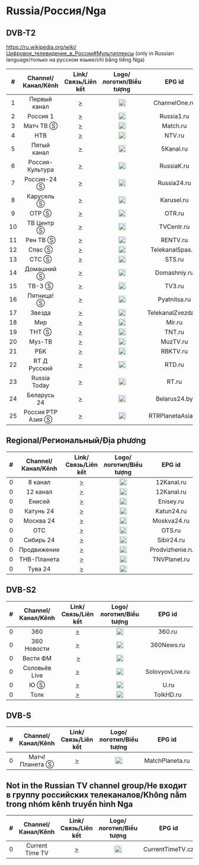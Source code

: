 <h1>Russia/Россия/Nga</h1>

<h2>DVB-T2</h2>

https://ru.wikipedia.org/wiki/Цифровое_телевидение_в_России#Мультиплексы (only in Russian language/только на русском языке/chỉ bằng tiếng Nga)

|  # |      Channel/Канал/Kênh       | Link/Связь/Liên kết  | Logo/логотип/Biểu tượng | EPG id |
|:--:|:------------------:|:-----:|:----:|:------:|
|  1 |  Первый канал  | [>](http://pkvc-hls.cdnvideo.ru/Poehali/smil:Poehali.smil/playlist.m3u8) | <img height="20" src="https://i.imgur.com/1IqCGe9.png"/> | ChannelOne.ru |
|  2 |      Россия 1      | [>](http://livetv.mylifeisgood.net.ru/channels/russia1-4.m3u8) | <img height="20" src="https://i.imgur.com/sCvSyox.png"/> | Russia1.ru |
|  3 |     Матч ТВ Ⓢ    | [>](http://catchup.videoline.ru/match/tracks-v1a1/mono.m3u8) | <img height="20" src="https://i.imgur.com/kFdooR4.png"/> | Match.ru |
|  4 |        НТВ        | [>](http://45.159.74.22/HTB/tracks-v1a1/mono.m3u8) | <img height="20" src="https://i.imgur.com/DtQX5P2.png"/> | NTV.ru |
|  5 |   Пятый канал    | [>](https://cdn.skygo.mn/live/disk1/Channel_5/HLSv3-FTA/Channel_5.m3u8) | <img height="20" src="https://i.imgur.com/Q2Q7Mgr.png"/> | 5Kanal.ru |
|  6 | Россия-Культура | [>](http://vgtrkregion-reg.cdnvideo.ru/vgtrk/4/kultura-hd/index.m3u8) | <img height="20" src="https://i.imgur.com/S12gaLc.png"/> | RussiaK.ru |
|  7 |    Россия-24 Ⓢ    | [>](http://vgtrkregion-reg.cdnvideo.ru/vgtrk/0/russia24-sd/2081200_576p.m3u8) | <img height="20" src="https://i.imgur.com/tpqsFzm.png"/> | Russia24.ru |
|  8 |     Карусель Ⓢ     | [>](https://cdn.skygo.mn/live/disk1/Karusel/HLSv3-FTA/Karusel.m3u8) | <img height="20" src="https://i.imgur.com/4fFMlVq.png"/> | Karusel.ru |
|  9 |       ОТР Ⓢ        | [>](http://94.230.128.107:8080/OTP/index.m3u8) | <img height="20" src="https://i.imgur.com/QyZvT3e.png"/> | OTR.ru |
| 10 |   ТВ Центр Ⓢ   | [>](https://cdn.skygo.mn/live/disk1/TV_center/HLSv3-FTA/TV_center.m3u8) | <img height="20" src="https://i.imgur.com/ZP0D6Rd.png"/> | TVCentr.ru |
| 11 |     Рен ТВ Ⓢ      | [>](https://cdn.skygo.mn/live/disk1/RenTV/HLSv3-FTA/RenTV.m3u8) | <img height="20" src="https://i.imgur.com/18TAzYV.png"/> | RENTV.ru |
| 12 |      Спас Ⓢ       | [>](http://91.226.120.120/chid7/tracks-v1a1/mono.m3u8) | <img height="20" src="https://i.imgur.com/yY39nMg.png"/> | TelekanalSpas.ru |
| 13 |      СТС Ⓢ        | [>](https://cdn.skygo.mn/live/disk1/STS/HLSv3-FTA/STS.m3u8) | <img height="20" src="https://i.imgur.com/y9bpqUD.png"/> | STS.ru |
| 14 |   Домашний Ⓢ     | [>](https://cdn.skygo.mn/live/disk1/Domashni/HLSv3-FTA/Domashni.m3u8) | <img height="20" src="https://i.imgur.com/e8wlMIt.png"/> | Domashniy.ru |
| 15 |      ТВ-3 Ⓢ      | [>](https://cdn.skygo.mn/live/disk1/TV3Russia/HLSv3-FTA/TV3Russia.m3u8) | <img height="20" src="https://i.imgur.com/JLAvq8O.png"/> | TV3.ru |
| 16 |    Пятница! Ⓢ    | [>](https://cdn.skygo.mn/live/disk1/Friday/HLSv3-FTA/Friday.m3u8) | <img height="20" src="https://i.imgur.com/rS11zVB.png"/> | Pyatnitsa.ru |
| 17 |     Звезда     | [>](http://vod.tuva.ru/zvezda/tracks-v1a1/mono.m3u8) | <img height="20" src="https://i.imgur.com/c0L0ncA.png"/> | TelekanalZvezda.ru |
| 18 |       Мир       | [>](http://hls.mirtv.cdnvideo.ru/mirtv-parampublish/mirtv_2500/playlist.m3u8) | <img height="20" src="https://i.imgur.com/L2slsbG.png"/> | Mir.ru |
| 19 |      ТНТ Ⓢ        | [>](https://cdn.skygo.mn/live/disk1/THT/HLSv3-FTA/THT.m3u8) | <img height="20" src="https://i.imgur.com/T4A6rEI.png"/> | TNT.ru |
| 20 |     Муз-ТВ      | [>](http://45.159.74.22/MuzTv/tracks-v1a1/mono.m3u8) | <img height="20" src="https://i.imgur.com/BtqrHmz.png"/> | MuzTV.ru |
| 21 |       РБК         | [>](http://online.video.rbc.ru/online/rbctvhd_1080p/index.m3u8) | <img height="20" src="https://i.imgur.com/P2Qii5B.png"/> | RBKTV.ru |
| 22 |  RT Д Русский  | [>](http://tv.streams.baikal-telecom.net/RTD_HD/tracks-v1a1/mono.m3u8) | <img height="20" src="https://i.imgur.com/aeu5zIC.png"/> | RTD.ru |
| 23 |  Russia Today  | [>](http://dmi3y-tv.ru/hls/CH_RT.m3u8) | <img height="20" src="https://i.imgur.com/Fbli6Ml.png"/> | RT.ru |
| 24 |   Беларусь 24   | [>](https://ngtrk.dc.beltelecom.by/ngtrk/smil:belarus24.smil/playlist.m3u8) | <img height="20" src="https://i.imgur.com/BP7tY6F.png"/> | Belarus24.by |
| 25 | Россия РТР Азия Ⓢ | [>](http://player.smotrim.ru/iframe/stream/live_id/683d9649-a96c-4a4d-b468-91c0ee2bf363.m3u8) | <img height="20" src="https://i.imgur.com/f54OT4e.png"/> | RTRPlanetaAsia.ru |

<h2>Regional/Региональный/Địa phương</h2>

|  # |      Channel/Канал/Kênh       | Link/Связь/Liên kết  | Logo/логотип/Biểu tượng | EPG id |
|:---:|:--------------:|:-----:|:----:|:------:|
| 0   | 8 канал | [>](http://v4.proofix.ru:80/8tv-russia/index.m3u8) | <img height="20" src="https://i.imgur.com/q3JCAC3.png"/> | 12Kanal.ru |
| 0   | 12 канал | [>](http://gtrkomsk-live.cdnvideo.ru/gtrkomsk/gtrkomsk.smil/playlist.m3u8) | <img height="20" src="https://i.imgur.com/OA9hm6e.png"/> | 12Kanal.ru |
| 0   | Енисей | [>](http://hls-eniseytv.cdnvideo.ru/eniseytv/stream1/playlist.m3u8) | <img height="20" src="https://i.imgur.com/GTXkAUu.png"/> | Enisey.ru |
| 0   | Катунь 24 | [>](https://live.katun24.ru:8082/katun/katun/index.m3u8) | <img height="20" src="https://i.imgur.com/mr2Peqj.png"/> | Katun24.ru |
| 0   | Москва 24 | [>](http://player.smotrim.ru/iframe/stream/live_id/efab3cbe-a29c-45f0-9596-5cb4f1ce7fbe/playlist.m3u8) | <img height="20" src="https://i.imgur.com/gXbUMVy.png"/> | Moskva24.ru |
| 0   | ОТС | [>](http://tele2dvrnat01-02.cdnvideo.ru/stream/NAT_OTC_ap1f55f482a2df2bede07c661806c4eb/hls/1920x1080@4504/playlist.m3u8) | <img height="20" src="https://i.imgur.com/T7YPwMe.png"/> | OTS.ru |
| 0   | Сибирь 24 | [>](http://vgtrkregion-reg.cdnvideo.ru/vgtrk/novosibirsk/sibir24-hd/index.m3u8) | <img height="20" src="https://i.imgur.com/WxU6QUB.png"/> | Sibir24.ru |
| 0   | Продвижение | [>](http://origin5.mediacdn.ru/live/prodvizhenie_new/index.m3u8) | <img height="20" src="https://i.imgur.com/JrOuqJy.png"/> | Prodvizhenie.ru |
| 0   | ТНВ-Планета | [>](http://planeta.mediacdn.ru/cdn/tnvplanet/tracks-v1a1/mono.m3u8) | <img height="20" src="https://i.imgur.com/ijA1zDw.png"/> | TNVPlanet.ru |
| 0   | Тува 24 | [>](http://vod.tuva.ru/tuva24/tracks-v1a1/mono.m3u8) | <img height="20" src="https://epg.iptvx.one/picons/tuva24.png"/> |  |

<h2>DVB-S2</h2>

|  # |      Channel/Канал/Kênh       | Link/Связь/Liên kết  | Logo/логотип/Biểu tượng | EPG id |
|:---:|:--------------:|:-----:|:----:|:------:|
| 0   | 360 | [>](http://live-vgtrksmotrim.cdnvideo.ru/vgtrksmotrim/smotrim-live-04-srt.smil/playlist.m3u8) | <img height="20" src="https://i.imgur.com/VTJqdoX.png"/> | 360.ru |
| 0   | 360 Новости | [>](http://live-vgtrksmotrim.cdnvideo.ru/vgtrksmotrim/smotrim-live-03-srt.smil/playlist.m3u8) | <img height="20" src="https://i.imgur.com/YXDeX8q.png"/> | 360News.ru |
| 0   | Вести ФМ | [>](http://player.smotrim.ru/iframe/stream/live_id/0487fd79-60e6-4333-a545-909d6e015173/playlist.m3u8) | <img height="20" src="https://cdn-st3.smotrim.ru/vh/pictures/r/371/033/8.png"/> |
| 0   | Соловьёв Live | [>](http://player.smotrim.ru/iframe/stream/live_id/985d5c7b-9727-4942-a4ba-a6e852caf0c1/playlist.m3u8) | <img height="20" src="https://i.imgur.com/v0OYe1d.png"/> | SolovyovLive.ru |
| 0   | Ю Ⓢ | [>](http://tv.streams.baikal-telecom.net/U/tracks-v1a1/mono.m3u8) | <img height="20" src="https://i.imgur.com/KDZvt0Q.png"/> | U.ru |
| 0   | Толк | [>](http://live-tolknews.cdnvideo.ru/tolknews/stream/tracks-v1a1/mono.m3u8) | <img height="20" src="https://epg.iptvx.one/picons/tolk.png"/> | TolkHD.ru |

<h2>DVB-S</h2>

|  # |      Channel/Канал/Kênh       | Link/Связь/Liên kết  | Logo/логотип/Biểu tượng | EPG id |
|:---:|:--------------:|:-----:|:----:|:------:|
| 0   | Матч! Планета Ⓢ | [>](https://cdn4.skygo.mn/live/disk1/Match_Planeta/HLSv3-FTA/Match_Planeta.m3u8) | <img height="20" src="https://i.imgur.com/vhyMb9D.png"/> | MatchPlaneta.ru |

<h2>Not in the Russian TV channel group/Не входит в группу российских телеканалов/Không nằm trong nhóm kênh truyền hình Nga</h2>

|  # |      Channel/Канал/Kênh       | Link/Связь/Liên kết  | Logo/логотип/Biểu tượng | EPG id |
|:---:|:--------------:|:-----:|:----:|:------:|
| 0   | Current Time TV | [>](https://rfe-ingest.akamaized.net/hls/live/2033043/tvmc05/master.m3u8) | <img height="20" src="https://i.imgur.com/hKo8ApU.png"/> | CurrentTimeTV.cz |
